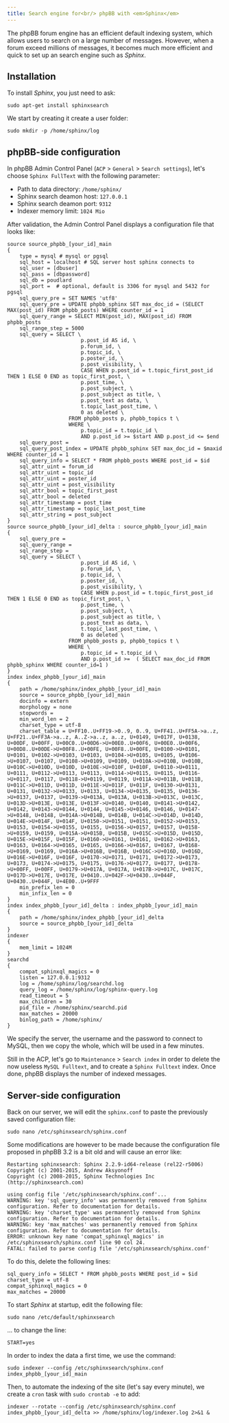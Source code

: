 ```yaml
---
title: Search engine for<br/> phpBB with <em>Sphinx</em>
---
```


The phpBB forum engine has an efficient default indexing system, which allows users to search on a large number of messages. However, when a forum exceed millions of messages, it becomes much more efficient and quick to set up an search engine such as *Sphinx*.

## Installation

To install *Sphinx*, you just need to ask:

    sudo apt-get install sphinxsearch

We start by creating it create a user folder:

    sudo mkdir -p /home/sphinx/log

## phpBB-side configuration

In phpBB Admin Control Panel (`ACP` > `General` > `Search settings`), let's choose `Sphinx FullText` with the following parameter:

* Path to data directory: `/home/sphinx/`
* Sphinx search deamon host: `127.0.0.1`
* Sphinx search deamon port: `9312`
* Indexer memory limit: `1024 Mio`

After validation, the Admin Control Panel displays a configuration file that looks like:

    source source_phpbb_[your_id]_main 
    {
        type = mysql # mysql or pgsql 
        sql_host = localhost # SQL server host sphinx connects to 
        sql_user = [dbuser] 
        sql_pass = [dbpassword] 
        sql_db = poudlard 
        sql_port =  # optional, default is 3306 for mysql and 5432 for pgsql 
        sql_query_pre = SET NAMES 'utf8' 
        sql_query_pre = UPDATE phpbb_sphinx SET max_doc_id = (SELECT MAX(post_id) FROM phpbb_posts) WHERE counter_id = 1 
        sql_query_range = SELECT MIN(post_id), MAX(post_id) FROM phpbb_posts 
        sql_range_step = 5000 
        sql_query = SELECT \
                            p.post_id AS id, \
                            p.forum_id, \
                            p.topic_id, \
                            p.poster_id, \
                            p.post_visibility, \
                            CASE WHEN p.post_id = t.topic_first_post_id THEN 1 ELSE 0 END as topic_first_post, \
                            p.post_time, \
                            p.post_subject, \
                            p.post_subject as title, \
                            p.post_text as data, \
                            t.topic_last_post_time, \
                            0 as deleted \
                        FROM phpbb_posts p, phpbb_topics t \
                        WHERE \
                            p.topic_id = t.topic_id \
                            AND p.post_id >= $start AND p.post_id <= $end 
        sql_query_post =  
        sql_query_post_index = UPDATE phpbb_sphinx SET max_doc_id = $maxid WHERE counter_id = 1 
        sql_query_info = SELECT * FROM phpbb_posts WHERE post_id = $id 
        sql_attr_uint = forum_id 
        sql_attr_uint = topic_id 
        sql_attr_uint = poster_id 
        sql_attr_uint = post_visibility 
        sql_attr_bool = topic_first_post 
        sql_attr_bool = deleted 
        sql_attr_timestamp = post_time 
        sql_attr_timestamp = topic_last_post_time 
        sql_attr_string = post_subject 
    }
    source source_phpbb_[your_id]_delta : source_phpbb_[your_id]_main 
    {
        sql_query_pre =  
        sql_query_range =  
        sql_range_step =  
        sql_query = SELECT \
                            p.post_id AS id, \
                            p.forum_id, \
                            p.topic_id, \
                            p.poster_id, \
                            p.post_visibility, \
                            CASE WHEN p.post_id = t.topic_first_post_id THEN 1 ELSE 0 END as topic_first_post, \
                            p.post_time, \
                            p.post_subject, \
                            p.post_subject as title, \
                            p.post_text as data, \
                            t.topic_last_post_time, \
                            0 as deleted \
                        FROM phpbb_posts p, phpbb_topics t \
                        WHERE \
                            p.topic_id = t.topic_id \
                            AND p.post_id >=  ( SELECT max_doc_id FROM phpbb_sphinx WHERE counter_id=1 ) 
    }
    index index_phpbb_[your_id]_main 
    {
        path = /home/sphinx/index_phpbb_[your_id]_main 
        source = source_phpbb_[your_id]_main 
        docinfo = extern 
        morphology = none 
        stopwords =  
        min_word_len = 2 
        charset_type = utf-8 
        charset_table = U+FF10..U+FF19->0..9, 0..9, U+FF41..U+FF5A->a..z, U+FF21..U+FF3A->a..z, A..Z->a..z, a..z, U+0149, U+017F, U+0138, U+00DF, U+00FF, U+00C0..U+00D6->U+00E0..U+00F6, U+00E0..U+00F6, U+00D8..U+00DE->U+00F8..U+00FE, U+00F8..U+00FE, U+0100->U+0101, U+0101, U+0102->U+0103, U+0103, U+0104->U+0105, U+0105, U+0106->U+0107, U+0107, U+0108->U+0109, U+0109, U+010A->U+010B, U+010B, U+010C->U+010D, U+010D, U+010E->U+010F, U+010F, U+0110->U+0111, U+0111, U+0112->U+0113, U+0113, U+0114->U+0115, U+0115, U+0116->U+0117, U+0117, U+0118->U+0119, U+0119, U+011A->U+011B, U+011B, U+011C->U+011D, U+011D, U+011E->U+011F, U+011F, U+0130->U+0131, U+0131, U+0132->U+0133, U+0133, U+0134->U+0135, U+0135, U+0136->U+0137, U+0137, U+0139->U+013A, U+013A, U+013B->U+013C, U+013C, U+013D->U+013E, U+013E, U+013F->U+0140, U+0140, U+0141->U+0142, U+0142, U+0143->U+0144, U+0144, U+0145->U+0146, U+0146, U+0147->U+0148, U+0148, U+014A->U+014B, U+014B, U+014C->U+014D, U+014D, U+014E->U+014F, U+014F, U+0150->U+0151, U+0151, U+0152->U+0153, U+0153, U+0154->U+0155, U+0155, U+0156->U+0157, U+0157, U+0158->U+0159, U+0159, U+015A->U+015B, U+015B, U+015C->U+015D, U+015D, U+015E->U+015F, U+015F, U+0160->U+0161, U+0161, U+0162->U+0163, U+0163, U+0164->U+0165, U+0165, U+0166->U+0167, U+0167, U+0168->U+0169, U+0169, U+016A->U+016B, U+016B, U+016C->U+016D, U+016D, U+016E->U+016F, U+016F, U+0170->U+0171, U+0171, U+0172->U+0173, U+0173, U+0174->U+0175, U+0175, U+0176->U+0177, U+0177, U+0178->U+00FF, U+00FF, U+0179->U+017A, U+017A, U+017B->U+017C, U+017C, U+017D->U+017E, U+017E, U+0410..U+042F->U+0430..U+044F, U+0430..U+044F, U+4E00..U+9FFF 
        min_prefix_len = 0 
        min_infix_len = 0 
    }
    index index_phpbb_[your_id]_delta : index_phpbb_[your_id]_main 
    {
        path = /home/sphinx/index_phpbb_[your_id]_delta 
        source = source_phpbb_[your_id]_delta 
    }
    indexer 
    {
        mem_limit = 1024M 
    }
    searchd 
    {
        compat_sphinxql_magics = 0 
        listen = 127.0.0.1:9312 
        log = /home/sphinx/log/searchd.log 
        query_log = /home/sphinx/log/sphinx-query.log 
        read_timeout = 5 
        max_children = 30 
        pid_file = /home/sphinx/searchd.pid 
        max_matches = 20000 
        binlog_path = /home/sphinx/ 
    }

We specify the server, the username and the password to connect to MySQL, then we copy the whole, which will be used in a few minutes.

Still in the ACP, let's go to `Maintenance` > `Search index` in order to delete the now useless `MySQL Fulltext`, and to create a `Sphinx Fulltext` index. Once done, phpBB displays the number of indexed messages.

## Server-side configuration

Back on our server, we will edit the `sphinx.conf` to paste the previously saved configuration file:

    sudo nano /etc/sphinxsearch/sphinx.conf

Some modifications are however to be made because the configuration file proposed in phpBB 3.2 is a bit old and will cause an error like:

    Restarting sphinxsearch: Sphinx 2.2.9-id64-release (rel22-r5006)
    Copyright (c) 2001-2015, Andrew Aksyonoff
    Copyright (c) 2008-2015, Sphinx Technologies Inc (http://sphinxsearch.com)

    using config file '/etc/sphinxsearch/sphinx.conf'...
    WARNING: key 'sql_query_info' was permanently removed from Sphinx configuration. Refer to documentation for details.
    WARNING: key 'charset_type' was permanently removed from Sphinx configuration. Refer to documentation for details.
    WARNING: key 'max_matches' was permanently removed from Sphinx configuration. Refer to documentation for details.
    ERROR: unknown key name 'compat_sphinxql_magics' in /etc/sphinxsearch/sphinx.conf line 90 col 24.
    FATAL: failed to parse config file '/etc/sphinxsearch/sphinx.conf'

To do this, delete the following lines:

    sql_query_info = SELECT * FROM phpbb_posts WHERE post_id = $id 
    charset_type = utf-8 
    compat_sphinxql_magics = 0 
    max_matches = 20000 

To start *Sphinx* at startup, edit the following file:

    sudo nano /etc/default/sphinxsearch 

... to change the line:

    START=yes

In order to index the data a first time, we use the command:

    sudo indexer --config /etc/sphinxsearch/sphinx.conf index_phpbb_[your_id]_main

Then, to automate the indexing of the site (let's say every minute), we create a `cron` task with `sudo crontab -e` to add:

    indexer --rotate --config /etc/sphinxsearch/sphinx.conf index_phpbb_[your_id]_delta >> /home/sphinx/log/indexer.log 2>&1 &


